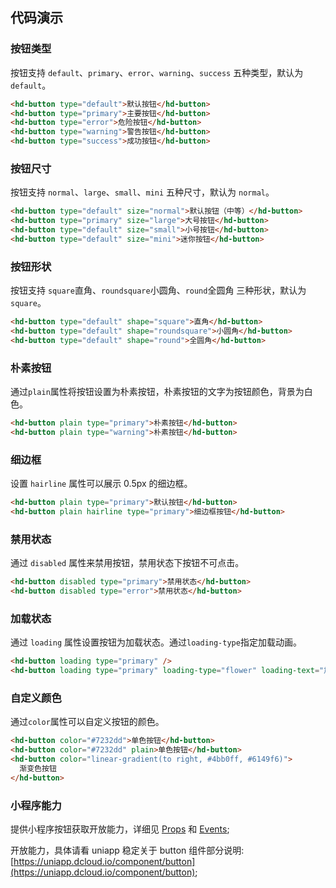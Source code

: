 <!--
 * @Author: 徐庆凯
 * @Date: 2023-02-14 11:18:33
 * @LastEditTime: 2023-03-09 14:03:48
 * @LastEditors: 徐庆凯
 * @Description:
 * @FilePath: \fant-mini\src\uni_modules\fant-mini\components\hd-button\INDEX.md
 * 记得注释
-->

## 代码演示

### 按钮类型

按钮支持 `default`、`primary`、`error`、`warning`、`success` 五种类型，默认为 `default`。

```html
<hd-button type="default">默认按钮</hd-button>
<hd-button type="primary">主要按钮</hd-button>
<hd-button type="error">危险按钮</hd-button>
<hd-button type="warning">警告按钮</hd-button>
<hd-button type="success">成功按钮</hd-button>
```

### 按钮尺寸

按钮支持 `normal`、`large`、`small`、`mini` 五种尺寸，默认为 `normal`。

```html
<hd-button type="default" size="normal">默认按钮（中等）</hd-button>
<hd-button type="primary" size="large">大号按钮</hd-button>
<hd-button type="default" size="small">小号按钮</hd-button>
<hd-button type="default" size="mini">迷你按钮</hd-button>
```

### 按钮形状

按钮支持 `square`直角、`roundsquare`小圆角、`round`全圆角 三种形状，默认为 `square`。

```html
<hd-button type="default" shape="square">直角</hd-button>
<hd-button type="default" shape="roundsquare">小圆角</hd-button>
<hd-button type="default" shape="round">全圆角</hd-button>
```

### 朴素按钮
通过`plain`属性将按钮设置为朴素按钮，朴素按钮的文字为按钮颜色，背景为白色。

```html
<hd-button plain type="primary">朴素按钮</hd-button>
<hd-button plain type="warning">朴素按钮</hd-button>
```

### 细边框

设置 `hairline` 属性可以展示 0.5px 的细边框。

```html
<hd-button plain type="primary">默认按钮</hd-button>
<hd-button plain hairline type="primary">细边框按钮</hd-button>
```

### 禁用状态

通过 `disabled` 属性来禁用按钮，禁用状态下按钮不可点击。

```html
<hd-button disabled type="primary">禁用状态</hd-button>
<hd-button disabled type="error">禁用状态</hd-button>
```

### 加载状态

通过 `loading` 属性设置按钮为加载状态。通过`loading-type`指定加载动画。

```html
<hd-button loading type="primary" />
<hd-button loading type="primary" loading-type="flower" loading-text="加载中..." />
```


### 自定义颜色
通过`color`属性可以自定义按钮的颜色。

```html
<hd-button color="#7232dd">单色按钮</hd-button>
<hd-button color="#7232dd" plain>单色按钮</hd-button>
<hd-button color="linear-gradient(to right, #4bb0ff, #6149f6)">
  渐变色按钮
</hd-button>
```


### 小程序能力

提供小程序按钮获取开放能力，详细见 [Props](#props) 和 [Events](#events);

开放能力，具体请看 uniapp 稳定关于 button 组件部分说明: [https://uniapp.dcloud.io/component/button](https://uniapp.dcloud.io/component/button);
